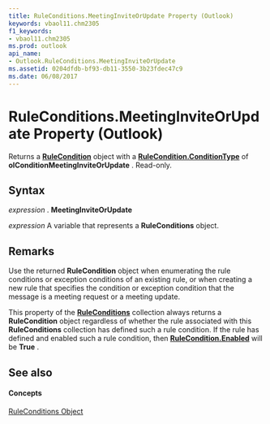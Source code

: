 ```yaml
---
title: RuleConditions.MeetingInviteOrUpdate Property (Outlook)
keywords: vbaol11.chm2305
f1_keywords:
- vbaol11.chm2305
ms.prod: outlook
api_name:
- Outlook.RuleConditions.MeetingInviteOrUpdate
ms.assetid: 0204dfdb-bf93-db11-3550-3b23fdec47c9
ms.date: 06/08/2017
---
```



# RuleConditions.MeetingInviteOrUpdate Property (Outlook)

Returns a  **[RuleCondition](Outlook.RuleCondition.md)** object with a **[RuleCondition.ConditionType](Outlook.RuleCondition.ConditionType.md)** of **olConditionMeetingInviteOrUpdate** . Read-only.


## Syntax

 _expression_ . **MeetingInviteOrUpdate**

 _expression_ A variable that represents a **RuleConditions** object.


## Remarks

Use the returned  **RuleCondition** object when enumerating the rule conditions or exception conditions of an existing rule, or when creating a new rule that specifies the condition or exception condition that the message is a meeting request or a meeting update.

This property of the  **[RuleConditions](Outlook.RuleConditions.md)** collection always returns a **RuleCondition** object regardless of whether the rule associated with this **RuleConditions** collection has defined such a rule condition. If the rule has defined and enabled such a rule condition, then **[RuleCondition.Enabled](Outlook.RuleCondition.Enabled.md)** will be **True** .


## See also


#### Concepts


[RuleConditions Object](Outlook.RuleConditions.md)

